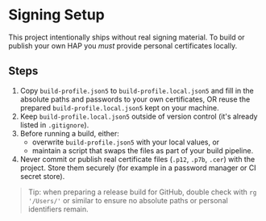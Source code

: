 # Signing Setup

This project intentionally ships without real signing material. To build or publish your own HAP you *must* provide personal certificates locally.

## Steps

1. Copy `build-profile.json5` to `build-profile.local.json5` and fill in the absolute paths and passwords to your own certificates, OR reuse the prepared `build-profile.local.json5` kept on your machine.
2. Keep `build-profile.local.json5` outside of version control (it's already listed in `.gitignore`).
3. Before running a build, either:
   - overwrite `build-profile.json5` with your local values, or
   - maintain a script that swaps the files as part of your build pipeline.
4. Never commit or publish real certificate files (`.p12`, `.p7b`, `.cer`) with the project. Store them securely (for example in a password manager or CI secret store).

> Tip: when preparing a release build for GitHub, double check with `rg '/Users/'` or similar to ensure no absolute paths or personal identifiers remain.

